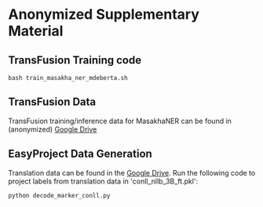# Anonymized Supplementary Material

## TransFusion Training code
```
bash train_masakha_ner_mdeberta.sh
```

## TransFusion Data
TransFusion training/inference data for MasakhaNER can be found in (anonymized) [Google Drive](https://drive.google.com/drive/folders/1hGdHfs4eoOR7Ve9Y_tCUu-p0xRmzXf6J?usp=sharing)

## EasyProject Data Generation
Translation data can be found in the [Google Drive](https://drive.google.com/drive/folders/1hGdHfs4eoOR7Ve9Y_tCUu-p0xRmzXf6J?usp=sharing). 
Run the following code to project labels from translation data in 'conll_nllb_3B_ft.pkl':

```
python decode_marker_conll.py
```
